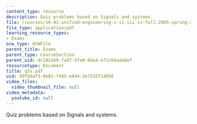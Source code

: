 ```yaml
---
content_type: resource
description: Quiz problems based on Signals and systems.
file: /courses/16-01-unified-engineering-i-ii-iii-iv-fall-2005-spring-2006/99fddaf30e81f495e8443e7235f14056_q5s.pdf
file_type: application/pdf
learning_resource_types:
- Exams
ocw_type: OCWFile
parent_title: Exams
parent_type: CourseSection
parent_uid: dc102ab9-fad7-5fe0-6da4-e71c66aab8ef
resourcetype: Document
title: q5s.pdf
uid: 99fddaf3-0e81-f495-e844-3e7235f14056
video_files:
  video_thumbnail_file: null
video_metadata:
  youtube_id: null
---
```

Quiz problems based on Signals and systems.